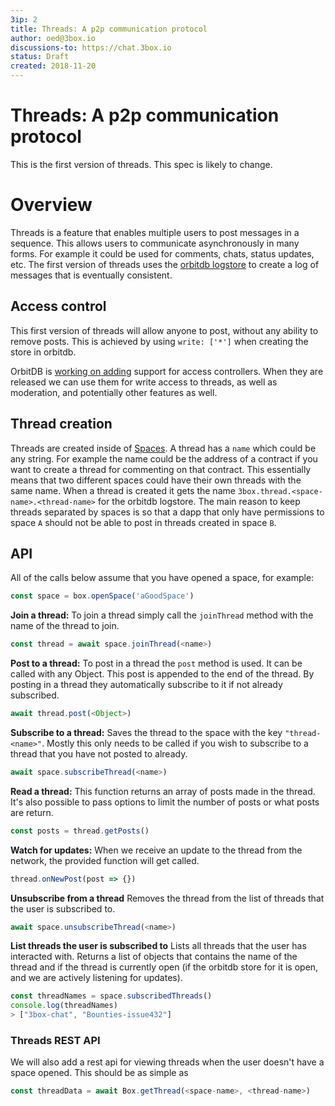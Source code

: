 ```yaml
---
3ip: 2
title: Threads: A p2p communication protocol
author: oed@3box.io
discussions-to: https://chat.3box.io
status: Draft
created: 2018-11-20
---
```


# Threads: A p2p communication protocol

This is the first version of threads. This spec is likely to change.

# Overview

Threads is a feature that enables multiple users to post messages in a sequence. This allows users to communicate asynchronously in many forms. For example it could be used for comments, chats, status updates, etc. The first version of threads uses the [orbitdb logstore](https://github.com/orbitdb/orbit-db/blob/master/API.md#orbitdblognameaddress) to create a log of messages that is eventually consistent.

## Access control

This first version of threads will allow anyone to post, without any ability to remove posts. This is achieved by using `write: ['*']` when creating the store in orbitdb.

OrbitDB is [working on adding](https://github.com/orbitdb/orbit-db/pull/495) support for access controllers. When they are released we can use them for write access to threads, as well as moderation, and potentially other features as well.

## Thread creation
Threads are created inside of [Spaces](./3ip-1.md). A thread has a `name` which could be any string. For example the name could be the address of a contract if you want to create a thread for commenting on that contract. This essentially means that two different spaces could have their own threads with the same name. When a thread is created it gets the name `3box.thread.<space-name>.<thread-name>` for the orbitdb logstore. The main reason to keep threads separated by spaces is so that a dapp that only have permissions to space `A` should not be able to post in threads created in space `B`.

## API

All of the calls below assume that you have opened a space, for example:
```js
const space = box.openSpace('aGoodSpace')
```

**Join a thread:**
To join a thread simply call the `joinThread` method with the name of the thread to join.
```js
const thread = await space.joinThread(<name>)
```


**Post to a thread:**
To post in a thread the `post` method is used. It can be called with any Object. This post is appended to the end of the thread.
By posting in a thread they automatically subscribe to it if not already subscribed.
```js
await thread.post(<Object>)
```

**Subscribe to a thread:**
Saves the thread to the space with the key `"thread-<name>"`. Mostly this only needs to be called if you wish to subscribe to a thread that you have not posted to already.
```js
await space.subscribeThread(<name>)
```

**Read a thread:**
This function returns an array of posts made in the thread. It's also possible to pass options to limit the number of posts or what posts are return.

```js
const posts = thread.getPosts()
```

**Watch for updates:**
When we receive an update to the thread from the network, the provided function will get called.
```js
thread.onNewPost(post => {})
```

**Unsubscribe from a thread**
Removes the thread from the list of threads that the user is subscribed to.
```js
await space.unsubscribeThread(<name>)
```


**List threads the user is subscribed to**
Lists all threads that the user has interacted with. Returns a list of objects that contains the name of the thread and if the thread is currently open (if the orbitdb store for it is open, and we are actively listening for updates).

```js
const threadNames = space.subscribedThreads()
console.log(threadNames)
> ["3box-chat", "Bounties-issue432"]
```



### Threads REST API
We will also add a rest api for viewing threads when the user doesn't have a space opened. This should be as simple as

```js
const threadData = await Box.getThread(<space-name>, <thread-name>)
```
